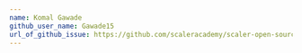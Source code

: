 ```yaml
---
name: Komal Gawade
github_user_name: Gawade15
url_of_github_issue: https://github.com/scaleracademy/scaler-open-source-september-challenge/issues/349Challenge: #10 
---
```

